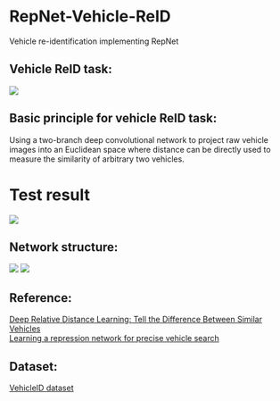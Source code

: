 # RepNet-Vehicle-ReID
Vehicle re-identification implementing RepNet

## Vehicle ReID task: </br>
![](https://github.com/CaptainEven/RepNet-Vehicle-ReID/blob/master/VehicleReIDTask.png)

## Basic principle for vehicle ReID task: </br>
Using a two-branch deep convolutional network to project raw vehicle images into an Euclidean space where distance can be directly used to measure the similarity of arbitrary two vehicles.

# Test result
![](https://github.com/CaptainEven/RepNet-Vehicle-ReID/blob/master/TestResult.png)

## Network structure: </br>
![](https://github.com/CaptainEven/RepNet-Vehicle-ReID/blob/master/RepNet.png)
![](https://github.com/CaptainEven/RepNet-Vehicle-ReID/blob/master/RepNet2.png)

## Reference: </br>
[Deep Relative Distance Learning: Tell the Difference Between Similar Vehicles](https://www.cv-foundation.org/openaccess/content_cvpr_2016/papers/Liu_Deep_Relative_Distance_CVPR_2016_paper.pdf) </br>
[Learning a repression network for precise vehicle search](https://arxiv.org/pdf/1708.02386.pdf) </br>

## Dataset: </br>
[VehicleID dataset](https://pan.baidu.com/s/1JKOysKjrlgReuxZ2ONCmUQ) </br>
